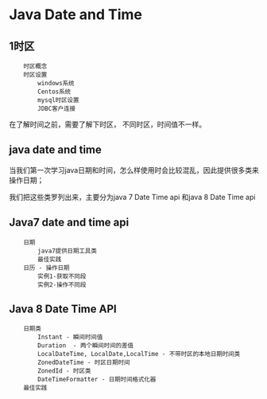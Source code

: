 # Java Date and Time

## 1时区
		时区概念
		时区设置
			windows系统
			Centos系统
			mysql时区设置
			JDBC客户连接

在了解时间之前，需要了解下时区， 不同时区，时间值不一样。

## java date and time

当我们第一次学习java日期和时间，怎么样使用时会比较混乱，因此提供很多类来操作日期；

我们把这些类罗列出来，主要分为java 7 Date Time  api 和java 8 Date Time  api

## Java7 date and time api
		日期
			java7提供日期工具类
			最佳实践
		日历 - 操作日期
			实例1-获取不同段
			实例2-操作不同段


## Java 8 Date Time API
		日期类
			Instant - 瞬间时间值
			Duration  - 两个瞬间时间的差值
			LocalDateTime, LocalDate,LocalTime - 不带时区的本地日期时间类
			ZonedDateTime - 时区日期时间
			ZonedId - 时区类
			DateTimeFormatter - 日期时间格式化器
		最佳实践
